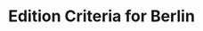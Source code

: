 ---
layout: praxis
title: Edition Criteria for Berlin
sigla: B
editor: Leslie Zarker Morgan
permalink: b-praxis.html
tei-file: ../praxis/b-praxis.xml
---